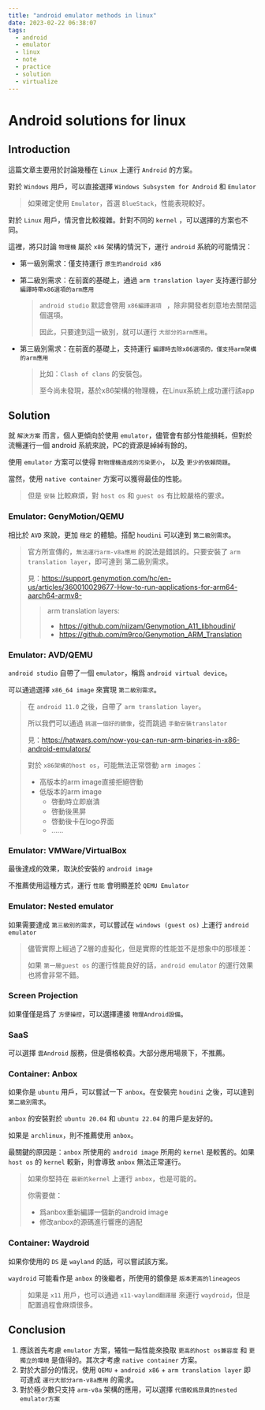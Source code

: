 ```yaml
---
title: "android emulator methods in linux"
date: 2023-02-22 06:38:07
tags:
  - android
  - emulator
  - linux
  - note
  - practice
  - solution
  - virtualize
---
```


# Android solutions for linux

## Introduction

這篇文章主要用於討論幾種在 `Linux` 上運行 `Android` 的方案。

對於 `Windows` 用戶，可以直接選擇 `Windows Subsystem for Android` 和 `Emulator`

> 如果確定使用 `Emulator`，首選 `BlueStack`，性能表現較好。

對於 `Linux` 用戶，情況會比較複雜。針對不同的 `kernel` ，可以選擇的方案也不同。

這裡，將只討論 `物理機` 屬於 `x86` 架構的情況下，運行 `android` 系統的可能情況：

- 第一級別需求：僅支持運行 `原生的android x86`

- 第二級別需求：在前面的基礎上，通過 `arm translation layer` 支持運行部分 `編譯時帶x86選項的arm應用`

  > `android studio` 默認會啓用 `x86編譯選項 ` ，除非開發者刻意地去關閉這個選項。
  >
  > 因此，只要達到這一級別，就可以運行 `大部分的arm應用`。

- 第三級別需求：在前面的基礎上，支持運行 `編譯時去除x86選項的，僅支持arm架構的arm應用`

  > 比如：`Clash of clans` 的安裝包。
  >
  > 至今尚未發現，基於x86架構的物理機，在Linux系統上成功運行該app



## Solution

就 `解決方案` 而言，個人更傾向於使用 `emulator`，儘管會有部分性能損耗，但對於流暢運行一個 android 系統來說，PC的資源是綽綽有餘的。

使用 `emulator` 方案可以使得 `對物理機造成的污染更小`， 以及 `更少的依賴問題`。

當然，使用 `native container` 方案可以獲得最佳的性能。

> 但是 `安裝` 比較麻煩，對 `host os` 和 `guest os` 有比較嚴格的要求。



### Emulator: GenyMotion/QEMU

相比於 `AVD` 來說，更加 `穩定` 的體驗。搭配 `houdini` 可以達到 `第二級別需求`。

> 官方所宣傳的，`無法運行arm-v8a應用` 的說法是錯誤的。只要安裝了 `arm translation layer`，即可達到 第二級別需求。
>
> 見：https://support.genymotion.com/hc/en-us/articles/360010029677-How-to-run-applications-for-arm64-aarch64-armv8-
>
> > arm translation layers:
> >
> > - https://github.com/niizam/Genymotion_A11_libhoudini/
> > - https://github.com/m9rco/Genymotion_ARM_Translation



### Emulator: AVD/QEMU

`android studio` 自帶了一個 `emulator`，稱爲 `android virtual device`。

可以通過選擇 `x86_64 image` 來實現 `第二級別需求`。

> 在 `android 11.0` 之後，自帶了 `arm translation layer`。
>
> 所以我們可以通過 `挑選一個好的鏡像`，從而跳過 `手動安裝translator`
>
> 見：https://hatwars.com/now-you-can-run-arm-binaries-in-x86-android-emulators/

> 對於 `x86架構的host os`，可能無法正常啓動 `arm images`：
>
> - 高版本的arm image直接拒絕啓動
> - 低版本的arm image
>   - 啓動時立即崩潰
>   - 啓動後黑屏
>   - 啓動後卡在logo界面
>   - ......



### Emulator: VMWare/VirtualBox

最後達成的效果，取決於安裝的 `android image`

不推薦使用這種方式，運行 `性能` 會明顯差於 `QEMU Emulator ` 



### Emulator: Nested emulator

如果需要達成 `第三級別的需求`，可以嘗試在 `windows (guest os)` 上運行 `android emulator`

> 儘管實際上經過了2層的虛擬化，但是實際的性能並不是想象中的那樣差：
>
> 如果 `第一層guest os` 的運行性能良好的話，`android emulator` 的運行效果也將會非常不錯。



### Screen Projection

如果僅僅是爲了 `方便操控`，可以選擇連接 `物理Android設備`。



### SaaS

可以選擇 `雲Android` 服務，但是價格較貴。大部分應用場景下，不推薦。



### Container: Anbox

如果你是 `ubuntu` 用戶，可以嘗試一下 `anbox`。在安裝完 `houdini` 之後，可以達到 `第二級別需求`。

`anbox` 的安裝對於 `ubuntu 20.04` 和 `ubuntu 22.04` 的用戶是友好的。

如果是 `archlinux`，則不推薦使用 `anbox`。

最關鍵的原因是：`anbox` 所使用的 `android image` 所用的 `kernel` 是較舊的。如果 `host os` 的 `kernel` 較新，則會導致 `anbox` 無法正常運行。

> 如果你堅持在 `最新的kernel` 上運行 `anbox`，也是可能的。
>
> 你需要做：
>
> - 爲anbox重新編譯一個新的android image
> - 修改anbox的源碼進行響應的適配



### Container: Waydroid

如果你使用的 `DS` 是 `wayland` 的話，可以嘗試該方案。

`waydroid` 可能看作是 `anbox` 的後繼者，所使用的鏡像是 `版本更高的lineageos`

>  如果是 `x11` 用戶，也可以通過 `x11-wayland翻譯層` 來運行 `waydroid`，但是配置過程會麻煩很多。



## Conclusion

1. 應該首先考慮 `emulator` 方案，犧牲一點性能來換取 `更高的host os兼容度` 和 `更獨立的環境` 是值得的。其次才考慮 `native container` 方案。
2. 對於大部分的情況，使用 `QEMU` + `android x86` + `arm translation layer` 即可達成 `運行大部分arm-v8a應用` 的需求。
3. 對於極少數只支持 `arm-v8a` 架構的應用，可以選擇 `代價較爲昂貴的nested emulator方案` 


